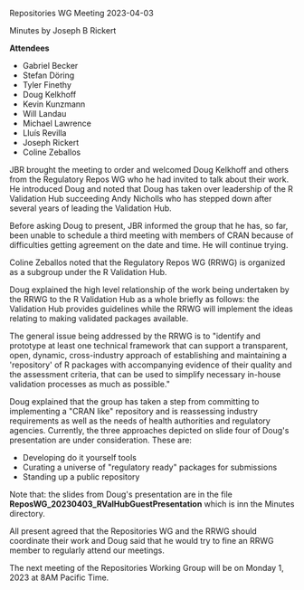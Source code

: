 Repositories WG Meeting 2023-04-03

Minutes by Joseph B Rickert

**Attendees**

* Gabriel Becker
* Stefan Döring
* Tyler Finethy
* Doug Kelkhoff
* Kevin Kunzmann
* Will Landau
* Michael Lawrence
* Lluís Revilla
* Joseph Rickert
* Coline Zeballos

JBR brought the meeting to order and welcomed Doug Kelkhoff and others from the Regulatory Repos WG who he had invited to talk about their work. He introduced Doug and noted that Doug has taken over leadership of the R Validation Hub succeeding Andy Nicholls who has stepped down after several years of leading the Validation Hub.

Before asking Doug to present, JBR informed the group that he has, so far, been unable to schedule a third meeting with members of CRAN because of difficulties getting agreement on the date and time. He will continue trying.

Coline Zeballos noted that the Regulatory Repos WG (RRWG) is organized as a subgroup under the R Validation Hub. 

Doug explained the high level relationship of the work being undertaken by the RRWG to the R Validation Hub as a whole briefly as follows: the Validation Hub provides guidelines while the RRWG will implement the ideas relating to making validated packages available.

The general issue being addressed by the RRWG is to "identify and prototype at least one technical framework that can support a transparent, open, dynamic, cross-industry approach of establishing and maintaining a 'repository' of R packages with accompanying evidence of their quality and the assessment criteria, that can be used to simplify necessary in-house validation processes as much as possible."

Doug explained that the group has taken a step from committing to implementing a "CRAN like" repository and is reassessing industry requirements as well as the needs of health authorities and regulatory agencies. Currently, the three approaches depicted on slide four of Doug's presentation are under consideration. These are:

* Developing do it yourself tools
* Curating a universe of "regulatory ready" packages for submissions
* Standing up a public repository

Note that: the slides from Doug's presentation are in the file **ReposWG_20230403_RValHubGuestPresentation** which is inn the Minutes directory.

All present agreed that the Repositories WG and the RRWG should coordinate their work and Doug said that he would try to fine an RRWG member to regularly attend our meetings.

The next meeting of the Repositories Working Group will be on Monday 1, 2023 at 8AM Pacific Time.
